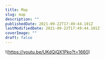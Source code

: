 ```yaml
---
title: Map
slug: map
description: ""
publishedDate: 2021-09-22T17:49:44.101Z
lastModifiedDate: 2021-09-22T17:49:44.101Z
coverImage: ""
draft: false
---
```


!(https://youtu.be/UKdQjQX1Pko?t=1660)
